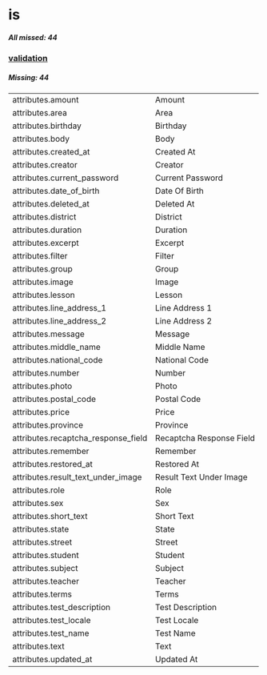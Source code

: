 # is

##### All missed: 44


### [validation](https://github.com/Laravel-Lang/attributes/blob/main/locales/is/validation.php)

##### Missing: 44

<table >
<tr><td align="left" >
attributes.amount
</td>
<td align="left" >
Amount
</td>
</tr>
<tr><td align="left" >
attributes.area
</td>
<td align="left" >
Area
</td>
</tr>
<tr><td align="left" >
attributes.birthday
</td>
<td align="left" >
Birthday
</td>
</tr>
<tr><td align="left" >
attributes.body
</td>
<td align="left" >
Body
</td>
</tr>
<tr><td align="left" >
attributes.created_at
</td>
<td align="left" >
Created At
</td>
</tr>
<tr><td align="left" >
attributes.creator
</td>
<td align="left" >
Creator
</td>
</tr>
<tr><td align="left" >
attributes.current_password
</td>
<td align="left" >
Current Password
</td>
</tr>
<tr><td align="left" >
attributes.date_of_birth
</td>
<td align="left" >
Date Of Birth
</td>
</tr>
<tr><td align="left" >
attributes.deleted_at
</td>
<td align="left" >
Deleted At
</td>
</tr>
<tr><td align="left" >
attributes.district
</td>
<td align="left" >
District
</td>
</tr>
<tr><td align="left" >
attributes.duration
</td>
<td align="left" >
Duration
</td>
</tr>
<tr><td align="left" >
attributes.excerpt
</td>
<td align="left" >
Excerpt
</td>
</tr>
<tr><td align="left" >
attributes.filter
</td>
<td align="left" >
Filter
</td>
</tr>
<tr><td align="left" >
attributes.group
</td>
<td align="left" >
Group
</td>
</tr>
<tr><td align="left" >
attributes.image
</td>
<td align="left" >
Image
</td>
</tr>
<tr><td align="left" >
attributes.lesson
</td>
<td align="left" >
Lesson
</td>
</tr>
<tr><td align="left" >
attributes.line_address_1
</td>
<td align="left" >
Line Address 1
</td>
</tr>
<tr><td align="left" >
attributes.line_address_2
</td>
<td align="left" >
Line Address 2
</td>
</tr>
<tr><td align="left" >
attributes.message
</td>
<td align="left" >
Message
</td>
</tr>
<tr><td align="left" >
attributes.middle_name
</td>
<td align="left" >
Middle Name
</td>
</tr>
<tr><td align="left" >
attributes.national_code
</td>
<td align="left" >
National Code
</td>
</tr>
<tr><td align="left" >
attributes.number
</td>
<td align="left" >
Number
</td>
</tr>
<tr><td align="left" >
attributes.photo
</td>
<td align="left" >
Photo
</td>
</tr>
<tr><td align="left" >
attributes.postal_code
</td>
<td align="left" >
Postal Code
</td>
</tr>
<tr><td align="left" >
attributes.price
</td>
<td align="left" >
Price
</td>
</tr>
<tr><td align="left" >
attributes.province
</td>
<td align="left" >
Province
</td>
</tr>
<tr><td align="left" >
attributes.recaptcha_response_field
</td>
<td align="left" >
Recaptcha Response Field
</td>
</tr>
<tr><td align="left" >
attributes.remember
</td>
<td align="left" >
Remember
</td>
</tr>
<tr><td align="left" >
attributes.restored_at
</td>
<td align="left" >
Restored At
</td>
</tr>
<tr><td align="left" >
attributes.result_text_under_image
</td>
<td align="left" >
Result Text Under Image
</td>
</tr>
<tr><td align="left" >
attributes.role
</td>
<td align="left" >
Role
</td>
</tr>
<tr><td align="left" >
attributes.sex
</td>
<td align="left" >
Sex
</td>
</tr>
<tr><td align="left" >
attributes.short_text
</td>
<td align="left" >
Short Text
</td>
</tr>
<tr><td align="left" >
attributes.state
</td>
<td align="left" >
State
</td>
</tr>
<tr><td align="left" >
attributes.street
</td>
<td align="left" >
Street
</td>
</tr>
<tr><td align="left" >
attributes.student
</td>
<td align="left" >
Student
</td>
</tr>
<tr><td align="left" >
attributes.subject
</td>
<td align="left" >
Subject
</td>
</tr>
<tr><td align="left" >
attributes.teacher
</td>
<td align="left" >
Teacher
</td>
</tr>
<tr><td align="left" >
attributes.terms
</td>
<td align="left" >
Terms
</td>
</tr>
<tr><td align="left" >
attributes.test_description
</td>
<td align="left" >
Test Description
</td>
</tr>
<tr><td align="left" >
attributes.test_locale
</td>
<td align="left" >
Test Locale
</td>
</tr>
<tr><td align="left" >
attributes.test_name
</td>
<td align="left" >
Test Name
</td>
</tr>
<tr><td align="left" >
attributes.text
</td>
<td align="left" >
Text
</td>
</tr>
<tr><td align="left" >
attributes.updated_at
</td>
<td align="left" >
Updated At
</td>
</tr>

</table>


